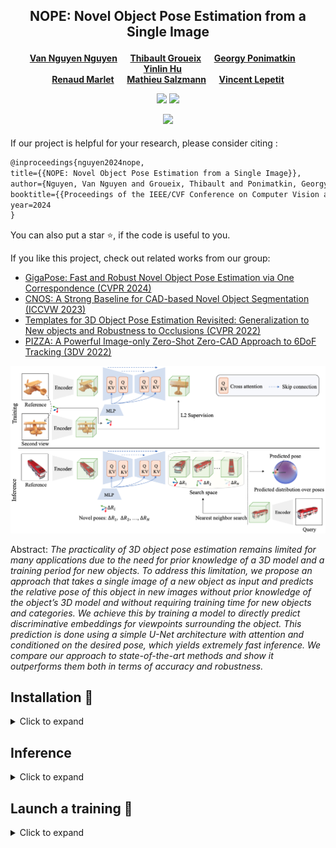 <div align="center">
<h2>
NOPE: Novel Object Pose Estimation from a Single Image
<p></p>
</h2>

<h4>
<a href="https://nv-nguyen.github.io/" target="_blank"><nobr>Van Nguyen Nguyen</nobr></a> &emsp;
<a href="http://imagine.enpc.fr/~groueixt/" target="_blank"><nobr>Thibault Groueix</nobr></a> &emsp;
<a href="https://github.com/ponimatkin/" target="_blank"><nobr>Georgy Ponimatkin</nobr></a> &emsp;
<a href="https://yinlinhu.github.io/" target="_blank"><nobr>Yinlin Hu</nobr></a> &emsp; <br>
<a href="https://imagine.enpc.fr/~marletr/" target="_blank"><nobr>Renaud Marlet</nobr></a> &emsp;
<a href="https://people.epfl.ch/mathieu.salzmann" target="_blank"><nobr>Mathieu Salzmann</nobr></a> &emsp;
<a href="https://vincentlepetit.github.io/" target="_blank"><nobr>Vincent Lepetit</nobr></a>

<p></p>

<a href="https://nv-nguyen.github.io/nope/"><img 
src="https://img.shields.io/badge/-Webpage-blue.svg?colorA=333&logo=html5" height=22em></a>
<a href="https://arxiv.org/abs/2303.13612"><img 
src="https://img.shields.io/badge/-Paper-blue.svg?colorA=333&logo=arxiv" height=22em></a>
<p></p>

<p align="center">
  <img src=./media/result.gif width="60%"/>
</p>

</h3>
</div>

If our project is helpful for your research, please consider citing : 
```latex
@inproceedings{nguyen2024nope,
title={{NOPE: Novel Object Pose Estimation from a Single Image}},
author={Nguyen, Van Nguyen and Groueix, Thibault and Ponimatkin, Georgy and Hu, Yinlin and Marlet, Renaud and Salzmann, Mathieu and Lepetit, Vincent},
booktitle={{Proceedings of the IEEE/CVF Conference on Computer Vision and Pattern Recognition}}
year=2024
}
```
You can also put a star :star:, if the code is useful to you.

If you like this project, check out related works from our group:
- [GigaPose: Fast and Robust Novel Object Pose Estimation via One Correspondence (CVPR 2024)](https://github.com/nv-nguyen/gigaPose) 
- [CNOS: A Strong Baseline for CAD-based Novel Object Segmentation (ICCVW 2023)](https://github.com/nv-nguyen/cnos) 
- [Templates for 3D Object Pose Estimation Revisited: Generalization to New objects and Robustness to Occlusions (CVPR 2022)](https://github.com/nv-nguyen/template-pose) 
- [PIZZA: A Powerful Image-only Zero-Shot Zero-CAD Approach to 6DoF Tracking (3DV 2022)](https://github.com/nv-nguyen/pizza)


![Teaser image](./media/framework.png)

Abstract: *The practicality of 3D object pose estimation remains limited for many applications due to the need for prior knowledge of a 3D model and a training period for new objects. To address this limitation, we propose an approach that takes a single image of a new object as input and predicts the relative pose of this object in new images without prior knowledge of the object’s 3D model and without requiring training time for new objects and categories. We achieve this by training a model to directly predict discriminative embeddings for viewpoints surrounding the object. This prediction is done using a simple U-Net architecture with attention and conditioned on the desired pose, which yields extremely fast inference. We compare our approach to state-of-the-art methods and show it outperforms them both in terms of accuracy and robustness.*


## Installation :construction_worker:

<details><summary>Click to expand</summary>

This repository is running with the Weight and Bias logger. Ensure that you update this [user's configuration](https://github.com/nv-nguyen/nope/blob/main/configs/user/default.yaml) before conducting any experiments. 

### 1. Create conda environment
```
conda env create -f environment.yml
conda activate nope
```

### 2. Datasets
Please note that the total dataset size is huge (~2TB). Before running the following commands, ensure that you have sufficient memory to handle this volume of data.

#### Option 1: Render dataset from scratch:
```
python -m src.scripts.generate_data --step select_cad --cad_dir $YOUR_CAD_DIR --save_dir $YOUR_SAVE_DIR
python -m src.scripts.generate_data --step generate_poses_and_images --cad_dir $YOUR_CAD_DIR --save_dir $YOUR_SAVE_DIR
```

#### Option 2: Contact the first authors to get the pre-rendered dataset
Rendering the dataset from scratch may take several days or even a week, depending on your compute power. To facilitate easy reproducibility and experimentation with this repository, you can contact the first author to manage transferring the dataset (over SSH for example).

</details>

##  Inference

<details><summary>Click to expand</summary>

```
python test_shapeNet.py name_exp=test_shapeNet
```

</details>

##  Launch a training :rocket:

<details><summary>Click to expand</summary>

```
python train.py name_exp=train
```

</details>

